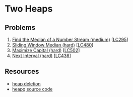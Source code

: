 # Two Heaps

## Problems

1. [Find the Median of a Number Stream (medium)]()
[[LC295](https://leetcode.com/problems/find-median-from-data-stream/)]
1. [Sliding Window Median (hard)]()
[[LC480](https://leetcode.com/problems/sliding-window-median/)]
1. [Maximize Capital (hard)]()
[[LC502](https://leetcode.com/problems/ipo/)]
1. [Next Interval (hard)]()
[[LC436](https://leetcode.com/problems/find-right-interval/)]

## Resources

- [heap deletion](http://www.mathcs.emory.edu/~cheung/Courses/171/Syllabus/9-BinTree/heap-delete.html)
- [heapq source code](https://github.com/python/cpython/blob/a09bc3a404befca197b5d9959a9c62110ee61d77/Lib/heapq.py)
